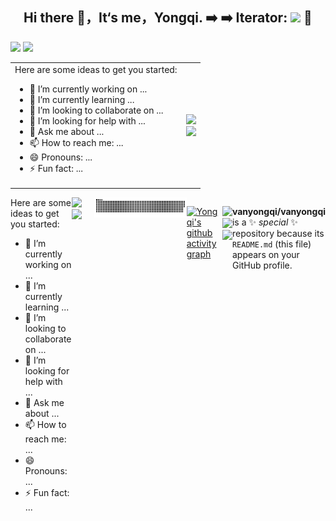<style>
 .content-box{
   display:flex;
  justify-content:space-between;
 }
 .content-left{
  width:50%;
 }
 .content-right{
  width:50%;
 }
 
 </style>
<div align="center">
 <h2 >Hi there 👋，It‘s me，Yongqi.       ➡️  ➡️ Iterator: <img src="https://profile-counter.glitch.me/vanyongqi/count.svg">   🚀 </h2>
</div>

<div>
   <img height="160px" src="https://github-readme-stats.vercel.app/api/top-langs/?username=vanyongqi&layout=compact"  >
  <img height="160px"   src="https://github-readme-stats.vercel.app/api?username=vanyongqi&show_icons=true&theme=transparent" >
</div>

<table>
 <tr>
  <td>
   Here are some ideas to get you started:

   - 🔭 I’m currently working on ...
   - 🌱 I’m currently learning ...
   - 👯 I’m looking to collaborate on ...
   - 🤔 I’m looking for help with ...
   - 💬 Ask me about ...
   - 📫 How to reach me: ...
   - 😄 Pronouns: ...
   - ⚡ Fun fact: ...
  </td>
  <td>
   <div>
  <img src="https://stats.justsong.cn/api/csdn?id=qq_41722524" style=“display:block;”>
 </div>
 <div>
<img src=https://stats.justsong.cn/api/juejin?id=39344890341039387&theme=transparent" style="display:block;">
 </div>
  </td>
 </tr>
</table>

<div>
 <div class="content-box">
<div style float=left class="content-left">
Here are some ideas to get you started:

- 🔭 I’m currently working on ...
- 🌱 I’m currently learning ...
- 👯 I’m looking to collaborate on ...
- 🤔 I’m looking for help with ...
- 💬 Ask me about ...
- 📫 How to reach me: ...
- 😄 Pronouns: ...
- ⚡ Fun fact: ...
</div >
<div style float=left class="content-right"> 
 <div>
  <img src="https://stats.justsong.cn/api/csdn?id=qq_41722524" style=“display:block;”>
 </div>
 <div>
<img src=https://stats.justsong.cn/api/juejin?id=39344890341039387&theme=transparent" style="display:block;">
 </div>
</div>
<div>
</div>





<div align="center"> <img src="https://raw.githubusercontent.com/vanyongqi/vanyongqi/output/github-contribution-grid-snake.svg"> </div>

[![Yongqi's github activity graph](https://github-readme-activity-graph.vercel.app/graph?username=vanyongqi&theme=minimal)](https://github.com/ashutosh00710/github-readme-activity-graph)




<span > <img src="https://img.shields.io/badge/-GO-E34F26?style=flat-square&logo=GO&logoColor=white" /> <img src="https://img.shields.io/badge/-CSS3-1572B6?style=flat-square&logo=css3" /> <img src="https://img.shields.io/badge/-JavaScript-oringe?style=flat-square&logo=javascript" /> </span>



**vanyongqi/vanyongqi** is a ✨ _special_ ✨ repository because its `README.md` (this file) appears on your GitHub profile.



